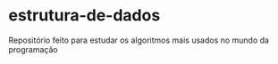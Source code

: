 # estrutura-de-dados
Repositório feito para estudar os algoritmos mais usados no mundo da programação
